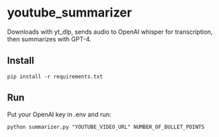 # youtube_summarizer

Downloads with yt_dlp, sends audio to OpenAI whisper for transcription, then summarizes with GPT-4. 

## Install

    pip install -r requirements.txt

## Run

Put your OpenAI key in .env and run:

    python summarizer.py "YOUTUBE_VIDEO_URL" NUMBER_OF_BULLET_POINTS
